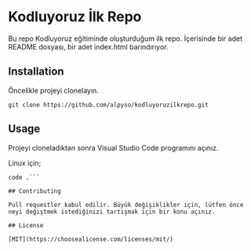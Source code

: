 # Kodluyoruz İlk Repo

Bu repo Kodluyoruz eğitiminde oluşturduğum ilk repo. İçerisinde bir adet README dosyası, bir adet index.html barındırıyor.

## Installation 

Öncelikle projeyi clonelayın. 

 `git clone https://github.com/alpyso/kodluyoruzilkrepo.git`

## Usage 

Projeyi cloneladıktan sonra Visual Studio Code programını açınız. 

Linux için;

```cd kodluyoruzilkrepo
code .```

## Contributing 

Pull requestler kabul edilir. Büyük değişiklikler için, lütfen önce neyi değiştmek istediğinizi tartışmak için bir konu açınız. 

## License 

[MIT](https://choosealicense.com/licenses/mit/) 
